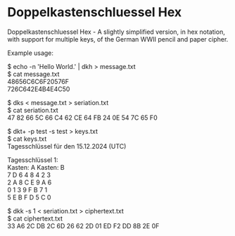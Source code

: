 # Doppelkastenschluessel Hex
Doppelkastenschluessel Hex - A slightly simplified version, in hex notation, with support for multiple keys, of the German WWII pencil and paper cipher.

Example usage:  

 $ echo -n 'Hello World.' | dkh > message.txt  
 $ cat message.txt  
48656C6C6F20576F  
726C642E4B4E4C50  

$ dks < message.txt > seriation.txt  
$ cat seriation.txt  
47 82 66 5C 66 C4 62 CE 64 FB 24 0E 54 7C 65 F0  

$ dkt+ -p test -s test > keys.txt  
$ cat keys.txt  
Tagesschlüssel für den 15.12.2024 (UTC)  

Tagesschlüssel 1:  
Kasten: A    Kasten: B  
7 D 6 4      8 4 2 3  
2 A 8 C      E 9 A 6  
0 1 3 9      F B 7 1  
5 E B F      D 5 C 0   

$ dkk -s 1 < seriation.txt > ciphertext.txt  
$ cat ciphertext.txt  
33 A6 2C DB 2C 6D 26 62 2D 01 ED F2 DD 8B 2E 0F  

